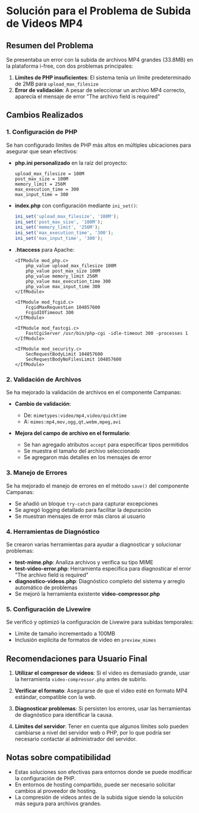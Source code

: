# Solución para el Problema de Subida de Videos MP4

## Resumen del Problema

Se presentaba un error con la subida de archivos MP4 grandes (33.8MB) en la plataforma i-free, con dos problemas principales:

1. **Límites de PHP insuficientes**: El sistema tenía un límite predeterminado de 2MB para `upload_max_filesize`
2. **Error de validación**: A pesar de seleccionar un archivo MP4 correcto, aparecía el mensaje de error "The archivo field is required"

## Cambios Realizados

### 1. Configuración de PHP

Se han configurado límites de PHP más altos en múltiples ubicaciones para asegurar que sean efectivos:

* **php.ini personalizado** en la raíz del proyecto:
  ```
  upload_max_filesize = 100M
  post_max_size = 100M
  memory_limit = 256M
  max_execution_time = 300
  max_input_time = 300
  ```

* **index.php** con configuración mediante `ini_set()`:
  ```php
  ini_set('upload_max_filesize', '100M');
  ini_set('post_max_size', '100M');
  ini_set('memory_limit', '256M');
  ini_set('max_execution_time', '300');
  ini_set('max_input_time', '300');
  ```

* **.htaccess** para Apache:
  ```
  <IfModule mod_php.c>
      php_value upload_max_filesize 100M
      php_value post_max_size 100M
      php_value memory_limit 256M
      php_value max_execution_time 300
      php_value max_input_time 300
  </IfModule>
  
  <IfModule mod_fcgid.c>
      FcgidMaxRequestLen 104857600
      FcgidIOTimeout 300
  </IfModule>
  
  <IfModule mod_fastcgi.c>
      FastCgiServer /usr/bin/php-cgi -idle-timeout 300 -processes 1
  </IfModule>
  
  <IfModule mod_security.c>
      SecRequestBodyLimit 104857600
      SecRequestBodyNoFilesLimit 104857600
  </IfModule>
  ```

### 2. Validación de Archivos

Se ha mejorado la validación de archivos en el componente Campanas:

* **Cambio de validación**:
  * De: `mimetypes:video/mp4,video/quicktime` 
  * A: `mimes:mp4,mov,ogg,qt,webm,mpeg,avi`

* **Mejora del campo de archivo en el formulario**:
  * Se han agregado atributos `accept` para especificar tipos permitidos
  * Se muestra el tamaño del archivo seleccionado
  * Se agregaron más detalles en los mensajes de error

### 3. Manejo de Errores

Se ha mejorado el manejo de errores en el método `save()` del componente Campanas:

* Se añadió un bloque `try-catch` para capturar excepciones
* Se agregó logging detallado para facilitar la depuración
* Se muestran mensajes de error más claros al usuario

### 4. Herramientas de Diagnóstico

Se crearon varias herramientas para ayudar a diagnosticar y solucionar problemas:

* **test-mime.php**: Analiza archivos y verifica su tipo MIME
* **test-video-error.php**: Herramienta específica para diagnosticar el error "The archivo field is required"
* **diagnostico-videos.php**: Diagnóstico completo del sistema y arreglo automático de problemas
* Se mejoró la herramienta existente **video-compressor.php**

### 5. Configuración de Livewire

Se verificó y optimizó la configuración de Livewire para subidas temporales:

* Límite de tamaño incrementado a 100MB
* Inclusión explícita de formatos de video en `preview_mimes`

## Recomendaciones para Usuario Final

1. **Utilizar el compresor de videos**: Si el video es demasiado grande, usar la herramienta `video-compressor.php` antes de subirlo.

2. **Verificar el formato**: Asegurarse de que el video esté en formato MP4 estándar, compatible con la web.

3. **Diagnosticar problemas**: Si persisten los errores, usar las herramientas de diagnóstico para identificar la causa.

4. **Límites del servidor**: Tener en cuenta que algunos límites solo pueden cambiarse a nivel del servidor web o PHP, por lo que podría ser necesario contactar al administrador del servidor.

## Notas sobre compatibilidad

* Estas soluciones son efectivas para entornos donde se puede modificar la configuración de PHP.
* En entornos de hosting compartido, puede ser necesario solicitar cambios al proveedor de hosting.
* La compresión de videos antes de la subida sigue siendo la solución más segura para archivos grandes.
